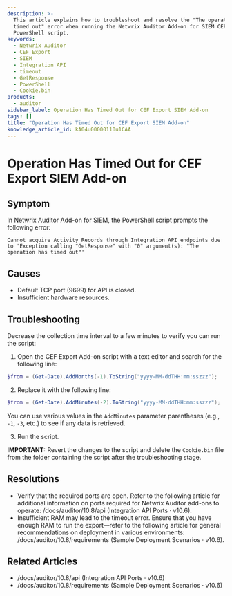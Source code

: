 ```yaml
---
description: >-
  This article explains how to troubleshoot and resolve the "The operation has
  timed out" error when running the Netwrix Auditor Add-on for SIEM CEF Export
  PowerShell script.
keywords:
  - Netwrix Auditor
  - CEF Export
  - SIEM
  - Integration API
  - timeout
  - GetResponse
  - PowerShell
  - Cookie.bin
products:
  - auditor
sidebar_label: Operation Has Timed Out for CEF Export SIEM Add-on
tags: []
title: "Operation Has Timed Out for CEF Export SIEM Add-on"
knowledge_article_id: kA04u00000110u1CAA
---
```


# Operation Has Timed Out for CEF Export SIEM Add-on

## Symptom

In Netwrix Auditor Add-on for SIEM, the PowerShell script prompts the following error:

```
Cannot acquire Activity Records through Integration API endpoints due to 'Exception calling "GetResponse" with "0" argument(s): "The operation has timed out"'
```

## Causes

- Default TCP port (9699) for API is closed.
- Insufficient hardware resources.

## Troubleshooting

Decrease the collection time interval to a few minutes to verify you can run the script:

1. Open the CEF Export Add-on script with a text editor and search for the following line:

```powershell
$from = (Get-Date).AddMonths(-1).ToString("yyyy-MM-ddTHH:mm:sszzz");
```

2. Replace it with the following line:

```powershell
$from = (Get-Date).AddMinutes(-2).ToString("yyyy-MM-ddTHH:mm:sszzz");
```

   You can use various values in the `AddMinutes` parameter parentheses (e.g., `-1`, `-3`, etc.) to see if any data is retrieved.

3. Run the script.

**IMPORTANT:** Revert the changes to the script and delete the `Cookie.bin` file from the folder containing the script after the troubleshooting stage.

## Resolutions

- Verify that the required ports are open. Refer to the following article for additional information on ports required for Netwrix Auditor add-ons to operate: /docs/auditor/10.8/api (Integration API Ports · v10.6).
- Insufficient RAM may lead to the timeout error. Ensure that you have enough RAM to run the export—refer to the following article for general recommendations on deployment in various environments: /docs/auditor/10.8/requirements (Sample Deployment Scenarios · v10.6).

## Related Articles

- /docs/auditor/10.8/api (Integration API Ports · v10.6)
- /docs/auditor/10.8/requirements (Sample Deployment Scenarios · v10.6)
